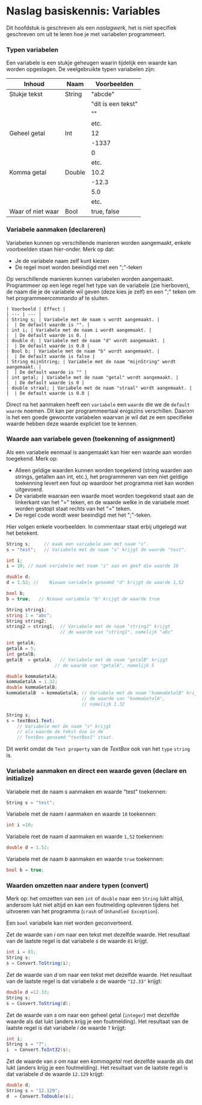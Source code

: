 # Naslag basiskennis: Variables

Dit hoofdstuk is geschreven als een *naslagwerk*,
het is niet specifiek geschreven om uit te leren hoe je met variabelen programmeert.

### Typen variabelen

Een variabele is een stukje geheugen waarin tijdelijk
een waarde kan worden  opgeslagen. De veelgebruikte typen variabelen zijn:

| Inhoud | Naam | Voorbeelden |
| --- | --- | --- |
| Stukje tekst | String | "abcde" |
|  |  | "dit is een tekst" |
|  |  | "" |
|  |  | etc. |
| Geheel getal | Int | 12 |
|  |  | -1337 |
|  |  | 0 |
|  |  | etc. |
| Komma getal | Double | 10.2 |
|  |  | -12.3 |
|  |  | 5.0 |
|  |  | etc. |
| Waar of niet waar | Bool | true, false |



### Variabele aanmaken (declareren)
Variabelen kunnen op verschillende manieren worden aangemaakt,
enkele voorbeelden staan hier-onder. Merk op dat:
- Je de variabele naam zelf kunt kiezen
- De regel moet worden beeindigd met een &quot;;&quot;-teken

Op verschillende manieren kunnen variabelen worden aangemaakt. Programmeer op een lege regel het type van de variabele (zie hierboven), de naam die je de variabele wil geven (deze kies je zelf) en een &quot;;&quot; teken om het programmeercommando af te sluiten.

```
| Voorbeeld | Effect |
| --- | --- |
| String s; | Variabele met de naam s wordt aangemaakt. |
|  | De default waarde is "". |
| int i; | Variabele met de naam i wordt aangemaakt. |
|  | De default waarde is 0. |
| double d; | Variabele met de naam "d" wordt aangemaakt. |
|  | De default waarde is 0.0 |
| Bool b; | Variabele met de naam "b" wordt aangemaakt. |
|  | De default waarde is false |
| String mijnString; | Variabele met de naam "mijnString" wordt aangemaakt. |
|  | De default waarde is "" |
| int getal; | Variabele met de naam "getal" wordt aangemaakt. |
|  | De default waarde is 0 |
| double straal; | Variabele met de naam "straal" wordt aangemaakt. |
|  | De default waarde is 0.0 |
```

Direct na het aanmaken heeft een `variabele` een `waarde` die we
de `default waarde` noemen. Dit kan per programmeertaal enigszins
verschillen. Daarom is het een goede gewoonte variabelen waarvan je
wil dat ze een specifieke waarde hebben deze waarde expliciet
toe te kennen.

### Waarde aan variabele geven (toekenning of assignment)

Als een variabele eenmaal is aangemaakt kan hier een waarde aan worden toegekend.
Merk op:

- Alleen geldige waarden kunnen worden toegekend (string waarden aan strings, getallen aan int, etc.), het programmeren van een niet geldige toekenning levert een fout op waardoor het programma niet kan worden uitgevoerd.
- De variabele waaraan een waarde moet worden toegekend staat aan de linkerkant van het &quot;=&quot; teken, en de waarde welke in de variabele moet worden gestopt staat rechts van het &quot;=&quot; teken.
- De regel code wordt weer beeindigd met het &quot;;&quot;-teken.

Hier volgen enkele voorbeelden. In commentaar staat erbij uitgelegd
wat het betekent.

```cs
String s;     // maak een variabele aan met naam "s".
s = "test";	  // Variabele met de naam "s" krijgt de waarde "test".
```

```cs
int i;
i = 10;	// maak variabele met naam "i" aan en geef die waarde 10
```

```cs
double d;
d = 1.52; //	Nieuwe variabele genaamd "d" krijgt de waarde 1,52
```

```cs
bool b;
b = true;	// Nieuwe variabele "b" krijgt de waarde true
```

```cs
String string1;
string 1 = "abc";
String string2;
string2 = string1;	// Variabele met de naam "string2" krijgt
                    // de waarde van "string1", namelijk "abc"
```

```cs
int getalA;
getalA = 5;
int getalB;
getalB  = getalA;	// Variabele met de naam "getalB" krijgt
                  // de waarde van "getalA", namelijk 5
```

```cs
double kommaGetalA;
kommaGetalA = 1.32;
double kommaGetalB;
kommaGetalB  = kommaGetalA;	// Variabele met de naam "kommaGetalB" krijgt
                            // de waarde van "kommaGetalA",
                            // namelijk 1.32
```

```cs
String s;
s = textBox1.Text;
    // Variabele met de naam "s" krijgt
    // als waarde de tekst die in de
    // TextBox genaamd "textBox1" staat.
```
Dit werkt omdat de `Text property` van de *TextBox* ook
van het `type` `string` is.

### Variabele aanmaken en direct een waarde geven (declare en initialize)

Variabele met de naam *s* aanmaken en waarde &quot;test&quot; toekennen:
```cs
String s = "test";
```

Variabele met de naam *i* aanmaken en waarde `10` toekennen:
```cs
int i =10;
```

Variabele met de naam *d*  aanmaken en waarde `1,52` toekennen:
```cs
double d = 1.52;
```

Variabele met de naam *b* aanmaken en waarde `true` toekennen:
```cs
bool b = true;
```

### Waarden omzetten naar andere typen (convert)

Merk op: het omzetten van een `int` of `double` naar een `String` lukt altijd, andersom lukt niet altijd en kan een foutmelding opleveren tijdens het uitvoeren van het programma (`crash` of `Unhandled Exception`).

Een `bool` variabele kan niet worden geconverteerd.

Zet de waarde van *i* om
naar een tekst met dezelfde waarde. Het
resultaat van de laatste regel is dat variabele *s* de waarde `81` krijgt.

```cs
int i = 81;
String s;
s = Convert.ToString(i);
```

Zet de waarde van *d* om naar een tekst met dezelfde waarde.
Het resultaat van de laatste regel is dat variabele *s*
de waarde `"12.33"` krijgt:

```cs
double d =12.33;
String s;
s = Convert.ToString(d);
```

Zet de waarde van *s* om naar een geheel getal (`integer`)
met dezelfde waarde als dat lukt (anders krijg je een foutmelding).
Het resultaat van de laatste regel is dat variabele *i* de
waarde `7` krijgt:

```cs
int i;
String s = "7";
i  = Convert.ToInt32(s);
```

Zet de waarde van *s* om naar een *kommagetal* met
dezelfde waarde als dat lukt (anders krijg je een foutmelding).
Het resultaat van de laatste regel is dat variabele *d* de
waarde `12.129` krijgt:

```cs
double d;
String s = "12.129";
d  = Convert.ToDouble(s);
```
